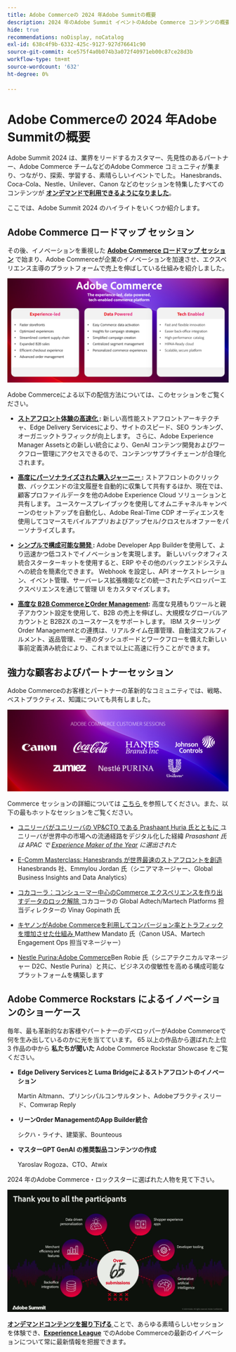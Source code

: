 ```yaml
---
title: Adobe Commerceの 2024 年Adobe Summitの概要
description: 2024 年のAdobe Summit イベントのAdobe Commerce コンテンツの概要を確認します。
hide: true
recommendations: noDisplay, noCatalog
exl-id: 638c4f9b-6332-425c-9127-927d76641c90
source-git-commit: 4ce575f4a0b074b3a072f40971eb00c87ce28d3b
workflow-type: tm+mt
source-wordcount: '632'
ht-degree: 0%

---
```


# Adobe Commerceの 2024 年Adobe Summitの概要

Adobe Summit 2024 は、業界をリードするカスタマー、先見性のあるパートナー、Adobe Commerce チームなどのAdobe Commerce コミュニティが集まり、つながり、探索、学習する、素晴らしいイベントでした。 Hanesbrands、Coca-Cola、Nestle、Unilever、Canon などのセッションを特集したすべてのコンテンツが [**オンデマンドで利用できるようになりました**](https://business.adobe.com/summit/2024/sessions.html?Track=Commerce)。

ここでは、Adobe Summit 2024 のハイライトをいくつか紹介します。

## Adobe Commerce ロードマップ セッション

その後、イノベーションを重視した [**Adobe Commerce ロードマップ セッション**](https://business.adobe.com/summit/2024/sessions/adobe-commerce-2024-product-roadmap-review-s432.html) で始まり、Adobe Commerceが企業のイノベーションを加速させ、エクスペリエンス主導のプラットフォームで売上を伸ばしている仕組みを紹介しました。

![ コンピューターのスクリーンショット ](../../assets/events/image1.png)

Adobe Commerceによる以下の配信方法については、このセッションをご覧ください。

- **[ストアフロント体験の高速化 ](https://experienceleague.adobe.com/developer/commerce/storefront/):** 新しい高性能ストアフロントアーキテクチャ、Edge Delivery Servicesにより、サイトのスピード、SEO ランキング、オーガニックトラフィックが向上します。 さらに、Adobe Experience Manager Assetsとの新しい統合により、GenAI コンテンツ開発およびワークフロー管理にアクセスできるので、コンテンツサプライチェーンが合理化されます。

- **[高度にパーソナライズされた購入ジャーニー ](https://experienceleague.adobe.com/en/docs/commerce-admin/customers/customers-menu/personalize-scale):** ストアフロントのクリック数、バックエンドの注文履歴を自動的に収集して共有するほか、現在では、顧客プロファイルデータを他のAdobe Experience Cloud ソリューションと共有します。 ユースケースプレイブックを使用してオムニチャネルキャンペーンのセットアップを自動化し、Adobe Real-Time CDP オーディエンスを使用してコマースモバイルアプリおよびアップセル/クロスセルオファーをパーソナライズします。

- **[シンプルで構成可能な開発 ](https://developer.adobe.com/commerce/extensibility/app-development/learning-path/):** Adobe Developer App Builderを使用して、より迅速かつ低コストでイノベーションを実現します。 新しいバックオフィス統合スターターキットを使用すると、ERP やその他のバックエンドシステムへの統合を簡素化できます。 Webhook を設定し、API オーケストレーション、イベント管理、サーバーレス拡張機能などの統一されたデベロッパーエクスペリエンスを通じて管理 UI をカスタマイズします。

- **[高度な B2B CommerceとOrder Management](https://experienceleague.adobe.com/en/docs/commerce-admin/b2b/introduction):** 高度な見積もりツールと親子アカウント設定を使用して、B2B の売上を伸ばし、大規模なグローバルアカウントと B2B2X のユースケースをサポートします。 IBM スターリング Order Managementとの連携は、リアルタイム在庫管理、自動注文フルフィルメント、返品管理、一連のダッシュボードとワークフローを備えた新しい事前定義済み統合により、これまで以上に高速に行うことができます。

## 強力な顧客およびパートナーセッション

Adobe Commerceのお客様とパートナーの革新的なコミュニティでは、戦略、ベストプラクティス、知識についても共有しました。

![ 紫色の背景にロゴのグループ ](../../assets/events/image2.png)

Commerce セッションの詳細については [ こちら ](https://business.adobe.com/summit/2024/sessions.html?Track=Commerce) を参照してください。また、以下の最もホットなセッションをご覧ください。

- [ ユニリーバがユニリーバの VP&amp;CTO である Prashaant Huria 氏とともに ](https://business.adobe.com/summit/2024/sessions/how-unilever-digitized-its-distributive-trade-rout-s430.html) ユニリーバが世界中の市場への流通経路をデジタル化した経緯 *Prasashant 氏は APAC で [Experience Maker of the Year](https://www.adobeexperienceawards.com/stories2024) に選出された*

- [E-Comm Masterclass: Hanesbrands が世界最速のストアフロントを創造 ](https://business.adobe.com/summit/2024/sessions/ecomm-masterclass-hanesbrands-creates-the-worlds-f-s435.html)Hanesbrands 社、Emmylou Jordan 氏（シニアマネージャー、Global Business Insights and Data Analytics）

- [ コカコーラ：コンシューマー中心のCommerce エクスペリエンスを作り出すデータのロック解除 ](https://business.adobe.com/summit/2024/sessions/cocacola-unlocking-data-to-create-consumercentric-s434.html) コカコーラの Global Adtech/Martech Platforms 担当ディレクターの Vinay Gopinath 氏

- [ キヤノンがAdobe Commerceを利用してコンバージョン率とトラフィックを増加させた仕組み ](https://business.adobe.com/summit/2024/sessions/how-canon-increased-conversion-rates-and-traffic-u-s438.html) Matthew Mandato 氏（Canon USA、Martech Engagement Ops 担当マネージャー）

- [Nestle Purina:Adobe Commerce](https://business.adobe.com/summit/2024/sessions/purina-takes-composable-commerce-approach-to-boost-s437.html)Ben Robie 氏（シニアテクニカルマネージャー D2C、Nestle Purina）と共に、ビジネスの俊敏性を高める構成可能なプラットフォームを構築します

## Adobe Commerce Rockstars によるイノベーションのショーケース

毎年、最も革新的なお客様やパートナーのデベロッパーがAdobe Commerceで何を生み出しているのかに光を当てています。 65 以上の作品から選ばれた上位 3 作品の中から **[](https://business.adobe.com/summit/2024/sessions/adobe-commerce-rockstar-showcase-s431.html) 私たちが聞いた** Adobe Commerce Rockstar Showcase をご覧ください。

- **Edge Delivery Servicesと Luma Bridgeによるストアフロントのイノベーション**

  Martin Altmann、プリンシパルコンサルタント、Adobeプラクティスリード、Comwrap Reply

- **リーンOrder ManagementのApp Builder統合**

  シクハ・ライナ、建築家、Bounteous

- **マスターGPT GenAI の推奨製品コンテンツの作成**

  Yaroslav Rogoza、CTO、Atwix

2024 年のAdobe Commerce・ロックスターに選ばれた人物を見て下さい。

![ 白いテキストとアイコンを含む黒い背景のスクリーンショット ](../../assets/events/image3.png)

**[オンデマンドコンテンツを掘り下げる ](https://business.adobe.com/summit/2024/sessions.html?Track=Commerce)** ことで、あらゆる素晴らしいセッションを体験でき、[**Experience League**](https://experienceleague.adobe.com/en/docs/commerce-admin/start/about) でのAdobe Commerceの最新のイノベーションについて常に最新情報を把握できます。
